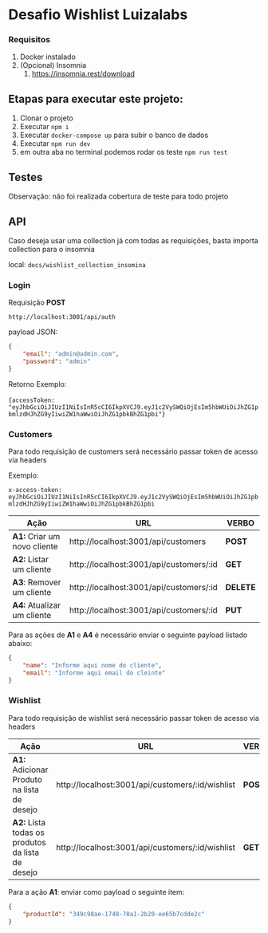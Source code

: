 # Desafio Wishlist Luizalabs

### Requisitos
1. Docker instalado
2. (Opcional) Insomnia 
   1.  https://insomnia.rest/download


## Etapas para executar este projeto:

1. Clonar o projeto
1. Executar `npm i` 
2. Executar `docker-compose up` para subir o banco de dados
3. Executar `npm run dev`
3. em outra aba no terminal podemos rodar os teste `npm run test`

## Testes

Observação: não foi realizada cobertura  de teste para todo projeto

## API

Caso deseja usar uma collection já com todas as requisições, basta importa collection para o insomnia 

local:  `docs/wishlist_collection_insomina`

### Login

Requisição **POST**

`http://localhost:3001/api/auth`

payload JSON:

```json
{
	"email": "admin@admin.com",
	"password": "admin"
}
```

Retorno Exemplo:

​	`{accessToken: "eyJhbGciOiJIUzI1NiIsInR5cCI6IkpXVCJ9.eyJ1c2VySWQiOjEsIm5hbWUiOiJhZG1pbmlzdHJhZG9yIiwiZW1haWwiOiJhZG1pbkBhZG1pbi"}`

### Customers

Para todo requisição de customers será necessário passar token de acesso via headers

Exemplo:

`x-access-token: eyJhbGciOiJIUzI1NiIsInR5cCI6IkpXVCJ9.eyJ1c2VySWQiOjEsIm5hbWUiOiJhZG1pbmlzdHJhZG9yIiwiZW1haWwiOiJhZG1pbkBhZG1pbi  `

| Ação                          | **URL**                                 | **VERBO**  |
| ----------------------------- | --------------------------------------- | ---------- |
| **A1:** Criar um novo cliente | http://localhost:3001/api/customers     | **POST**   |
| **A2:** Listar um cliente     | http://localhost:3001/api/customers/:id | **GET**    |
| **A3**: Remover um cliente    | http://localhost:3001/api/customers/:id | **DELETE** |
| **A4:** Atualizar um cliente  | http://localhost:3001/api/customers/:id | **PUT**    |

Para as ações de **A1** e **A4** é necessário enviar o seguinte payload listado abaixo:

```json
{
 	"name": "Informe aqui nome do cliente",
	"email": "Informe aqui email do cleinte"
}
```

### Wishlist

Para todo requisição de wishlist será necessário passar token de acesso via headers

| Ação                                               | URL                                              | VERBO    |
| -------------------------------------------------- | ------------------------------------------------ | -------- |
| **A1:** Adicionar Produto na lista de desejo       | http://localhost:3001/api/customers/:id/wishlist | **POST** |
| **A2:** Lista todas os produtos da lista de desejo | http://localhost:3001/api/customers/:id/wishlist | **GET**  |



Para a ação  **A1**: enviar como payload o seguinte item:

```json
{
	"productId": "349c98ae-1748-70a1-2b20-ee65b7cdde2c" 
}
```

